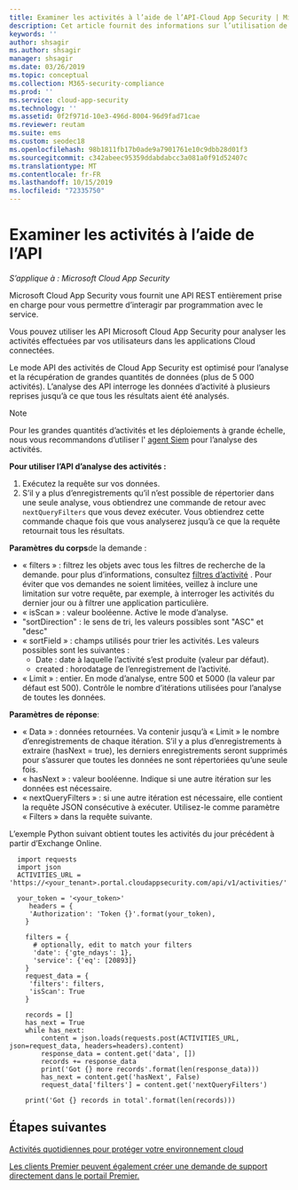 ```yaml
---
title: Examiner les activités à l’aide de l’API-Cloud App Security | Microsoft Docs
description: Cet article fournit des informations sur l’utilisation de l’API pour examiner l’activité des utilisateurs dans Cloud App Security.
keywords: ''
author: shsagir
ms.author: shsagir
manager: shsagir
ms.date: 03/26/2019
ms.topic: conceptual
ms.collection: M365-security-compliance
ms.prod: ''
ms.service: cloud-app-security
ms.technology: ''
ms.assetid: 0f2f971d-10e3-496d-8004-96d9fad71cae
ms.reviewer: reutam
ms.suite: ems
ms.custom: seodec18
ms.openlocfilehash: 98b1811fb17b0ade9a7901761e10c9dbb28d01f3
ms.sourcegitcommit: c342abeec95359ddabdabcc3a081a0f91d52407c
ms.translationtype: MT
ms.contentlocale: fr-FR
ms.lasthandoff: 10/15/2019
ms.locfileid: "72335750"
---
```

# <a name="investigate-activities-using-the-api"></a>Examiner les activités à l’aide de l’API

*S’applique à : Microsoft Cloud App Security*

Microsoft Cloud App Security vous fournit une API REST entièrement prise en charge pour vous permettre d’interagir par programmation avec le service.

Vous pouvez utiliser les API Microsoft Cloud App Security pour analyser les activités effectuées par vos utilisateurs dans les applications Cloud connectées. 

Le mode API des activités de Cloud App Security est optimisé pour l’analyse et la récupération de grandes quantités de données (plus de 5 000 activités). L’analyse des API interroge les données d’activité à plusieurs reprises jusqu’à ce que tous les résultats aient été analysés. 

> [!NOTE] 
> Pour les grandes quantités d’activités et les déploiements à grande échelle, nous vous recommandons d’utiliser l' [agent Siem](siem.md) pour l’analyse des activités.

**Pour utiliser l’API d’analyse des activités :**

1. Exécutez la requête sur vos données.
1. S’il y a plus d’enregistrements qu’il n’est possible de répertorier dans une seule analyse, vous obtiendrez une commande de retour avec `nextQueryFilters` que vous devez exécuter. Vous obtiendrez cette commande chaque fois que vous analyserez jusqu’à ce que la requête retournait tous les résultats.
 
 
**Paramètres du corps**de la demande :
- « filters » : filtrez les objets avec tous les filtres de recherche de la demande. pour plus d’informations, consultez [filtres d’activité](activity-filters.md) . Pour éviter que vos demandes ne soient limitées, veillez à inclure une limitation sur votre requête, par exemple, à interroger les activités du dernier jour ou à filtrer une application particulière.
- « isScan » : valeur booléenne. Active le mode d’analyse.
- "sortDirection" : le sens de tri, les valeurs possibles sont "ASC" et "desc" 
- « sortField » : champs utilisés pour trier les activités. Les valeurs possibles sont les suivantes : 
    - Date : date à laquelle l’activité s’est produite (valeur par défaut).
    - created : horodatage de l’enregistrement de l’activité.
- « Limit » : entier. En mode d’analyse, entre 500 et 5000 (la valeur par défaut est 500). Contrôle le nombre d’itérations utilisées pour l’analyse de toutes les données. 

**Paramètres de réponse**:
- « Data » : données retournées. Va contenir jusqu’à « Limit » le nombre d’enregistrements de chaque itération. S’il y a plus d’enregistrements à extraire (hasNext = true), les derniers enregistrements seront supprimés pour s’assurer que toutes les données ne sont répertoriées qu’une seule fois.
- « hasNext » : valeur booléenne. Indique si une autre itération sur les données est nécessaire.
- « nextQueryFilters » : si une autre itération est nécessaire, elle contient la requête JSON consécutive à exécuter. Utilisez-le comme paramètre « Filters » dans la requête suivante.

L’exemple Python suivant obtient toutes les activités du jour précédent à partir d’Exchange Online.

      import requests
      import json
      ACTIVITIES_URL = 'https://<your_tenant>.portal.cloudappsecurity.com/api/v1/activities/'
    
      your_token = '<your_token>'
         headers = {
         'Authorization': 'Token {}'.format(your_token),
        }
    
        filters = {
          # optionally, edit to match your filters
          'date': {'gte_ndays': 1},
          'service': {'eq': [20893]}
        }
        request_data = {
         'filters': filters,
         'isScan': True
        }
        
        records = []
        has_next = True
        while has_next:
            content = json.loads(requests.post(ACTIVITIES_URL, json=request_data, headers=headers).content)
            response_data = content.get('data', [])
            records += response_data
            print('Got {} more records'.format(len(response_data)))
            has_next = content.get('hasNext', False)
            request_data['filters'] = content.get('nextQueryFilters')
        
        print('Got {} records in total'.format(len(records)))
        
 
## <a name="next-steps"></a>Étapes suivantes
[Activités quotidiennes pour protéger votre environnement cloud](daily-activities-to-protect-your-cloud-environment.md)   

[Les clients Premier peuvent également créer une demande de support directement dans le portail Premier.](https://premier.microsoft.com/)  
  
